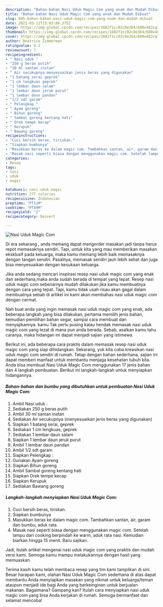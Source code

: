 ```yaml
---
description: "Bahan-bahan Nasi Uduk Magic Com yang enak dan Mudah Dibuat"
title: "Bahan-bahan Nasi Uduk Magic Com yang enak dan Mudah Dibuat"
slug: 695-bahan-bahan-nasi-uduk-magic-com-yang-enak-dan-mudah-dibuat
date: 2021-03-11T23:03:08.375Z
image: https://img-global.cpcdn.com/recipes/1682f1cc02c0e3b4/680x482cq70/nasi-uduk-magic-com-foto-resep-utama.jpg
thumbnail: https://img-global.cpcdn.com/recipes/1682f1cc02c0e3b4/680x482cq70/nasi-uduk-magic-com-foto-resep-utama.jpg
cover: https://img-global.cpcdn.com/recipes/1682f1cc02c0e3b4/680x482cq70/nasi-uduk-magic-com-foto-resep-utama.jpg
author: Beatrice Zimmerman
ratingvalue: 4.2
reviewcount: 7
recipeingredient:
- " Nasi uduk "
- "250 g beras putih"
- "30 ml santan instan"
- " Air secukupnya menyesuaikan jenis beras yang digunakan"
- "1 batang serai geprek"
- "1 cm lengkuas geprek"
- "1 lembar daun salam"
- "1 lembar daun jeruk purut"
- "1 lembar daun pandan"
- "1/2 sdt garam"
- " Pelengkap "
- " Ayam goreng"
- " Bihun goreng"
- " Sambal goreng kentang hati"
- " Orek tempe kecap"
- " Kerupuk"
- " Bawang goreng"
recipeinstructions:
- "Cuci bersih beras, tiriskan."
- "Siapkan bumbunya"
- "Masukkan beras ke dalam magic com. Tambahkan santan, air, garam dan bumbu, aduk rata."
- "Masak nasi seperti biasa dengan menggunakan magic com. Setelah lampu dari cooking berpindah ke warm, aduk rata nasi. Kemudian biarkan hingga 15 menit. Baru sajikan."
categories:
- Resep
tags:
- nasi
- uduk
- magic

katakunci: nasi uduk magic 
nutrition: 277 calories
recipecuisine: Indonesian
preptime: "PT11M"
cooktime: "PT49M"
recipeyield: "2"
recipecategory: Dessert

---
```



![Nasi Uduk Magic Com](https://img-global.cpcdn.com/recipes/1682f1cc02c0e3b4/680x482cq70/nasi-uduk-magic-com-foto-resep-utama.jpg)

Di era  sekarang , anda memang dapat mengorder masakan jadi tanpa harus repot memasaknya sendiri. Tapi, untuk kita yang mau memberikan masakan eksklusif pada keluarga, maka kamu memang lebih baik memasaknya dengan tangan sendiri. Pasalnya, memasak sendiri jauh lebih sehat dan juga bisa menyesuaikan dengan kesukaan keluarga.

Jika anda sedang mencari inspirasi resep nasi uduk magic com yang enak dan sederhana,maka anda sudah berada di tempat yang tepat. Resep nasi uduk magic com  sebenarnya mudah dilakukan jika kamu membuatnya dengan cara yang tepat. Tapi, kamu tidak usah risau akan gagal dalam membuatnya 
sebab di artikel ini kami akan membahas nasi uduk magic com dengan cermat.  



Nah buat anda yang ingin memasak nasi uduk magic com yang enak, ada beberapa langkah yang bisa dilakukan, pertama memilih jenis bahan, kemudian pemilihan bahan segar, sampai cara membuat dan menyajikannya. kamu Tak perlu pusing kalau hendak memasak nasi uduk magic com yang lezat di mana pun anda berada. Sebab, asalkan kamu  tahu caranya, maka hidangan ini dapat menjadi sajian yang istimewa.

Berikut ini, ada beberapa cara praktis  dalam memasak resep nasi uduk magic com yang siap dihidangkan. Sekarang, yuk kita coba kreasikan nasi uduk magic com sendiri di rumah. Tetap dengan bahan sederhana, sajian ini dapat memberi manfaat untuk membantu menjaga kesehatan tubuh kita. Anda bisa membuat Nasi Uduk Magic Com menggunakan 17 jenis bahan dan 4 langkah pembuatan. Berikut ini langkah-langkah untuk menyiapkan hidangannya.

<!--inarticleads1-->

##### Bahan-bahan dan bumbu yang dibutuhkan untuk pembuatan Nasi Uduk Magic Com:

1. Ambil  Nasi uduk :
1. Sediakan 250 g beras putih
1. Ambil 30 ml santan instan
1. Sediakan  Air secukupnya (menyesuaikan jenis beras yang digunakan)
1. Siapkan 1 batang serai, geprek
1. Sediakan 1 cm lengkuas, geprek
1. Sediakan 1 lembar daun salam
1. Siapkan 1 lembar daun jeruk purut
1. Ambil 1 lembar daun pandan
1. Ambil 1/2 sdt garam
1. Siapkan  Pelengkap :
1. Gunakan  Ayam goreng
1. Siapkan  Bihun goreng
1. Ambil  Sambal goreng kentang hati
1. Siapkan  Orek tempe kecap
1. Siapkan  Kerupuk
1. Sediakan  Bawang goreng




<!--inarticleads2-->

##### Langkah-langkah menyiapkan Nasi Uduk Magic Com:

1. Cuci bersih beras, tiriskan.
1. Siapkan bumbunya
1. Masukkan beras ke dalam magic com. Tambahkan santan, air, garam dan bumbu, aduk rata.
1. Masak nasi seperti biasa dengan menggunakan magic com. Setelah lampu dari cooking berpindah ke warm, aduk rata nasi. Kemudian biarkan hingga 15 menit. Baru sajikan.




Jadi, itulah artikel mengenai  nasi uduk magic com  yang praktis dan mudah versi kami. Semoga kamu mampu melakukannya dengan hasil yang memuaskan. 

Terima kasih kamu telah membaca resep yang tim kami tampilkan di sini. Besar harapan kami, olahan  Nasi Uduk Magic Com sederhana di atas dapat membantu Anda menyiapkan masakan yang nikmat untuk keluarga/teman ataupun menjadi ide bagi Anda yang berkeinginan untuk berjualan makanan. Bagaimana? Gampang kan? Itulah cara menyiapkan nasi uduk magic com yang bisa Anda kerjakan di rumah. Semoga bermanfaat dan selamat mencoba!

